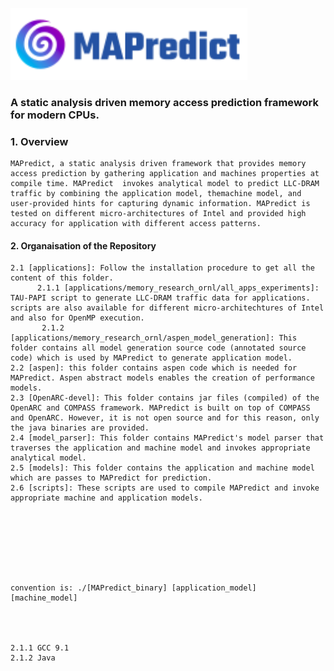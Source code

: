 <!-- # MAPredict -->

![](model_parser/mapredict.png)

### A static analysis driven memory access prediction framework for modern CPUs.

### 1. Overview
    MAPredict, a static analysis driven framework that provides memory access prediction by gathering application and machines properties at compile time. MAPredict  invokes analytical model to predict LLC-DRAM traffic by combining the application model, themachine model, and user-provided hints for capturing dynamic information. MAPredict is tested on different micro-architectures of Intel and provided high accuracy for application with different access patterns.

#### 2. Organaisation of the Repository
    2.1 [applications]: Follow the installation procedure to get all the content of this folder.  
          2.1.1 [applications/memory_research_ornl/all_apps_experiments]:  TAU-PAPI script to generate LLC-DRAM traffic data for applications. scripts are also available for different micro-architechtures of Intel and also for OpenMP execution.
           2.1.2 [applications/memory_research_ornl/aspen_model_generation]: This folder contains all model generation source code (annotated source code) which is used by MAPredict to generate application model.
    2.2 [aspen]: this folder contains aspen code which is needed for MAPredict. Aspen abstract models enables the creation of performance models.
    2.3 [OpenARC-devel]: This folder contains jar files (compiled) of the OpenARC and COMPASS framework. MAPredict is built on top of COMPASS and OpenARC. However, it is not open source and for this reason, only the java binaries are provided.
    2.4 [model_parser]: This folder contains MAPredict's model parser that traverses the application and machine model and invokes appropriate analytical model.
    2.5 [models]: This folder contains the application and machine model which are passes to MAPredict for prediction.
    2.6 [scripts]: These scripts are used to compile MAPredict and invoke appropriate machine and application models.
    
    
    
    
    
    
    
    
    convention is: ./[MAPredict_binary] [application_model] [machine_model]
  
  
  
  
    2.1.1 GCC 9.1
    2.1.2 Java
  
    
    
  

